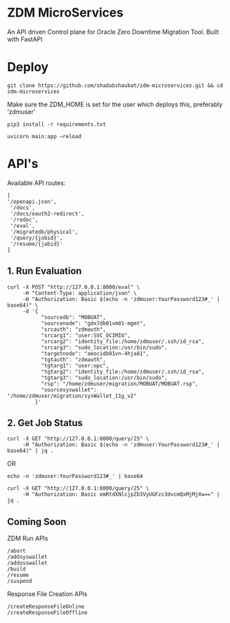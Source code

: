 # ZDM MicroServices

An API driven Control plane for Oracle Zero Downtime Migration Tool. Built with FastAPI

# Deploy

```
git clone https://github.com/shadabshaukat/zdm-microservices.git && cd zdm-microservices
```

Make sure the ZDM_HOME is set for the user which deploys this, preferably ‘zdmuser’

```
pip3 install -r requirements.txt
```

```
uvicorn main:app —reload
```


# API's

Available API routes:

```
[
'/openapi.json',
 '/docs',
 '/docs/oauth2-redirect',
 '/redoc',
 '/eval',
 '/migratedb/physical',
 '/query/{jobid}',
 '/resume/{jobid}'
]
```


## 1. Run Evaluation ##
```
curl -X POST "http://127.0.0.1:8000/eval" \
     -H "Content-Type: application/json" \
     -H "Authorization: Basic $(echo -n 'zdmuser:YourPassword123#_' | base64)" \
     -d '{
           "sourcedb": "MOBUAT",
           "sourcenode": "gdx7db01vm01-mgmt",
           "srcauth": "zdmauth",
           "srcarg1": "user:SVC_OCIMIG",
           "srcarg2": "identity_file:/home/zdmuser/.ssh/id_rsa",
           "srcarg3": "sudo_location:/usr/bin/sudo",
           "targetnode": "aeocidb01vn-4hja81",
           "tgtauth": "zdmauth",
           "tgtarg1": "user:opc",
           "tgtarg2": "identity_file:/home/zdmuser/.ssh/id_rsa",
           "tgtarg3": "sudo_location:/usr/bin/sudo",
           "rsp": "/home/zdmuser/migration/MOBUAT/MOBUAT.rsp",
           "sourcesyswallet": "/home/zdmuser/migration/sysWallet_11g_v2"
         }'
```
## 2. Get Job Status ##
```
curl -X GET "http://127.0.0.1:8000/query/25" \
     -H "Authorization: Basic $(echo -n 'zdmuser:YourPassword123#_' | base64)" | jq .
```
OR
```
echo -n 'zdmuser:YourPassword123#_' | base64

curl -X GET "http://127.0.0.1:8000/query/25" \
     -H "Authorization: Basic emRtdXNlcjpZb3VyUGFzc3dvcmQxMjMjXw==" | jq .
```

## Coming Soon ##

ZDM Run APIs
```
/abort
/addsyswallet
/addosswallet
/build
/resume
/suspend
```

Response File Creation APIs
```
/createResponseFileOnline
/createResponseFileOffline
```
